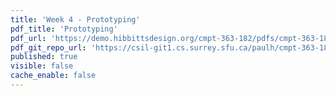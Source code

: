 ```yaml
---
title: 'Week 4 - Prototyping'
pdf_title: 'Prototyping'
pdf_url: 'https://demo.hibbittsdesign.org/cmpt-363-182/pdfs/cmpt-363-182-prototyping.pdf'
pdf_git_repo_url: 'https://csil-git1.cs.surrey.sfu.ca/paulh/cmpt-363-182-slides/blob/master/prototyping/slides.md'
published: true
visible: false
cache_enable: false
---
```

